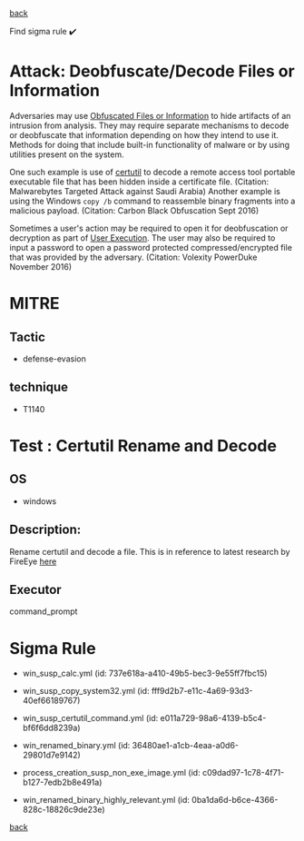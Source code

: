 
[back](../index.md)

Find sigma rule :heavy_check_mark: 

# Attack: Deobfuscate/Decode Files or Information 

Adversaries may use [Obfuscated Files or Information](https://attack.mitre.org/techniques/T1027) to hide artifacts of an intrusion from analysis. They may require separate mechanisms to decode or deobfuscate that information depending on how they intend to use it. Methods for doing that include built-in functionality of malware or by using utilities present on the system.

One such example is use of [certutil](https://attack.mitre.org/software/S0160) to decode a remote access tool portable executable file that has been hidden inside a certificate file. (Citation: Malwarebytes Targeted Attack against Saudi Arabia) Another example is using the Windows <code>copy /b</code> command to reassemble binary fragments into a malicious payload. (Citation: Carbon Black Obfuscation Sept 2016)

Sometimes a user's action may be required to open it for deobfuscation or decryption as part of [User Execution](https://attack.mitre.org/techniques/T1204). The user may also be required to input a password to open a password protected compressed/encrypted file that was provided by the adversary. (Citation: Volexity PowerDuke November 2016)

# MITRE
## Tactic
  - defense-evasion


## technique
  - T1140


# Test : Certutil Rename and Decode
## OS
  - windows


## Description:
Rename certutil and decode a file. This is in reference to latest research by FireEye [here](https://www.fireeye.com/blog/threat-research/2018/09/apt10-targeting-japanese-corporations-using-updated-ttps.html)


## Executor
command_prompt

# Sigma Rule
 - win_susp_calc.yml (id: 737e618a-a410-49b5-bec3-9e55ff7fbc15)

 - win_susp_copy_system32.yml (id: fff9d2b7-e11c-4a69-93d3-40ef66189767)

 - win_susp_certutil_command.yml (id: e011a729-98a6-4139-b5c4-bf6f6dd8239a)

 - win_renamed_binary.yml (id: 36480ae1-a1cb-4eaa-a0d6-29801d7e9142)

 - process_creation_susp_non_exe_image.yml (id: c09dad97-1c78-4f71-b127-7edb2b8e491a)

 - win_renamed_binary_highly_relevant.yml (id: 0ba1da6d-b6ce-4366-828c-18826c9de23e)



[back](../index.md)
